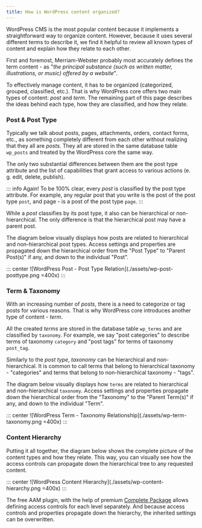 ```yaml
---
title: How is WordPress content organized?
---
```


WordPress CMS is the most popular content because it implements a straightforward way to organize content. However, because it uses several different terms to describe it, we find it helpful to review all known types of content and explain how they relate to each other.

First and foremost, Merriam-Webster probably most accurately defines the term content - as "_the principal substance (such as written matter, illustrations, or music) offered by a website_".

To effectively manage content, it has to be organized (categorized, grouped, classified, etc.). That is why WordPress core offers two main types of content: _post_ and _term_. The remaining part of this page describes the ideas behind each type, how they are classified, and how they relate.

### Post & Post Type

Typically we talk about posts, pages, attachments, orders, contact forms, etc., as something completely different from each other without realizing that they all are _posts_. They all are stored in the same database table `wp_posts` and treated by the WordPress core the same way.

The only two substantial differences between them are the post type attribute and the list of capabilities that grant access to various actions (e. g. edit, delete, publish).

::: info Again!
To be 100% clear, every _post_ is classified by the post type attribute. For example, any regular post that you write is the post of the post type `post`, and page - is a post of the post type `page`.
:::

While a _post_ classifies by its post type, it also can be hierarchical or non-hierarchical. The only difference is that the hierarchical post may have a parent post.

The diagram below visually displays how posts are related to hierarchical and non-hierarchical post types. Access settings and properties are propagated down the hierarchical order from the "Post Type" to "Parent Post(s)" if any, and down to the individual "Post".

::: center
![WordPress Post - Post Type Relation](./assets/wp-post-posttype.png =400x)
:::

### Term & Taxonomy

With an increasing number of _posts_, there is a need to categorize or tag posts for various reasons. That is why WordPress core introduces another type of content - _term_.

All the created _terms_ are stored in the database table `wp_terms` and are classified by `taxonomy`. For example, we say "post categories" to describe terms of taxonomy `category` and "post tags" for terms of taxonomy `post_tag`.

Similarly to the _post type_, _taxonomy_ can be hierarchical and non-hierarchical. It is common to call terms that belong to hierarchical taxonomy - "categories" and terms that belong to non-hierarchical taxonomy - "tags".

The diagram below visually displays how `terms` are related to hierarchical and non-hierarchical `taxonomy`. Access settings and properties propagate down the hierarchical order from the "Taxonomy" to the "Parent Term(s)" if any, and down to the individual "Term".

::: center
![WordPress Term - Taxonomy Relationship](./assets/wp-term-taxonomy.png =400x)
:::

### Content Hierarchy

Putting it all together, the diagram below shows the complete picture of the content types and how they relate. This way, you can visually see how the access controls can propagate down the hierarchical tree to any requested content.

::: center
![WordPress Content Hierarchy](./assets/wp-content-hierarchy.png =400x)
:::

The free AAM plugin, with the help of premium [Complete Package](/premium) allows defining access controls for each level separately. And because access controls and properties propagate down the hierarchy, the inherited settings can be overwritten.

